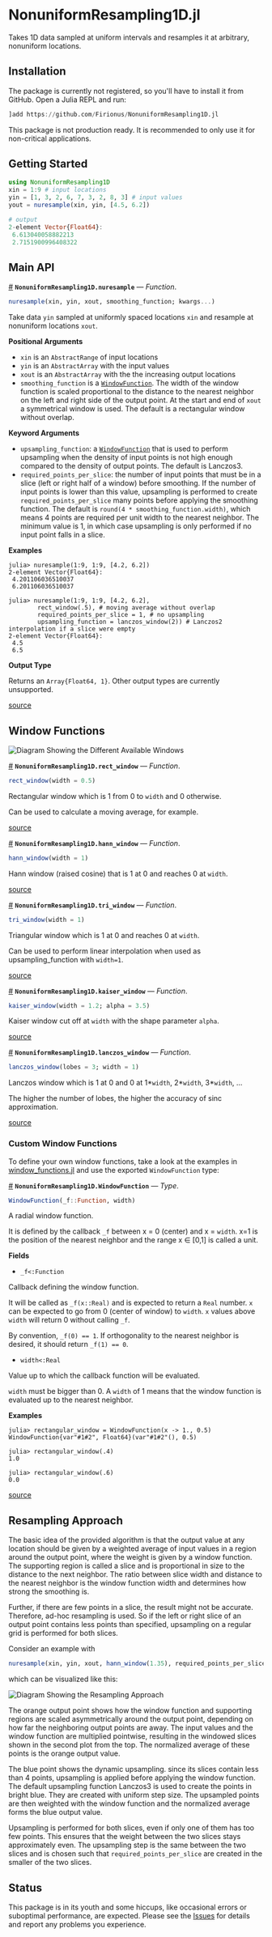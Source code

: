 
<a id='NonuniformResampling1D.jl'></a>

<a id='NonuniformResampling1D.jl-1'></a>

# NonuniformResampling1D.jl


Takes 1D data sampled at uniform intervals and resamples it at arbitrary, nonuniform locations. 


<a id='Installation'></a>

<a id='Installation-1'></a>

## Installation


The package is currently not registered, so you'll have to install it from GitHub. Open a Julia REPL and run:


```julia
]add https://github.com/Firionus/NonuniformResampling1D.jl
```


This package is not production ready. It is recommended to only use it for non-critical applications. 


<a id='Getting-Started'></a>

<a id='Getting-Started-1'></a>

## Getting Started


```julia
using NonuniformResampling1D
xin = 1:9 # input locations
yin = [1, 3, 2, 6, 7, 3, 2, 8, 3] # input values
yout = nuresample(xin, yin, [4.5, 6.2])

# output
2-element Vector{Float64}:
 6.613040058882213
 2.7151900996408322
```


<a id='Main-API'></a>

<a id='Main-API-1'></a>

## Main API

<a id='NonuniformResampling1D.nuresample' href='#NonuniformResampling1D.nuresample'>#</a>
**`NonuniformResampling1D.nuresample`** &mdash; *Function*.



```julia
nuresample(xin, yin, xout, smoothing_function; kwargs...)
```

Take data `yin` sampled at uniformly spaced locations `xin` and resample at nonuniform locations `xout`. 

**Positional Arguments**

  * `xin` is an `AbstractRange` of input locations
  * `yin` is an `AbstractArray` with the input values
  * `xout` is an `AbstractArray` with  the the increasing output locations
  * `smoothing_function` is a [`WindowFunction`](README.md#NonuniformResampling1D.WindowFunction). The width of the window function is scaled proportional to the distance to the nearest neighbor on the left and right side of the output point. At the start and end of `xout` a symmetrical window is used. The default is a rectangular window without overlap.

**Keyword Arguments**

  * `upsampling_function`: a [`WindowFunction`](README.md#NonuniformResampling1D.WindowFunction) that is used to perform upsampling when the density of input points is not high enough compared to the density of output points. The default is Lanczos3.
  * `required_points_per_slice`: the number of input points that must be in a slice (left or right half of a window) before smoothing. If the number of input points is lower than this value, upsampling is performed to create `required_points_per_slice` many points before applying the smoothing function.   The default is `round(4 * smoothing_function.width)`, which means 4 points are required per unit width to the nearest neighbor.   The minimum value is 1, in which case upsampling is only performed if no input point falls in a slice.

**Examples**

```julia-repl
julia> nuresample(1:9, 1:9, [4.2, 6.2])
2-element Vector{Float64}:
 4.201106036510037
 6.201106036510037
```

```julia-repl
julia> nuresample(1:9, 1:9, [4.2, 6.2], 
        rect_window(.5), # moving average without overlap
        required_points_per_slice = 1, # no upsampling
        upsampling_function = lanczos_window(2)) # Lanczos2 interpolation if a slice were empty
2-element Vector{Float64}:
 4.5
 6.5
```

**Output Type**

Returns an `Array{Float64, 1}`. Other output types are currently unsupported. 


<a target='_blank' href='https://github.com/Firionus/NonuniformResampling1D.jl/blob/adc671014d5b6980629496a7c82e4b42da31261f/src/NonuniformResampling1D.jl#L11-L65' class='documenter-source'>source</a><br>


<a id='Window-Functions'></a>

<a id='Window-Functions-1'></a>

## Window Functions


![Diagram Showing the Different Available Windows](examples/windows.svg)

<a id='NonuniformResampling1D.rect_window' href='#NonuniformResampling1D.rect_window'>#</a>
**`NonuniformResampling1D.rect_window`** &mdash; *Function*.



```julia
rect_window(width = 0.5)
```

Rectangular window which is 1 from 0 to `width` and 0 otherwise. 

Can be used to calculate a moving average, for example.


<a target='_blank' href='https://github.com/Firionus/NonuniformResampling1D.jl/blob/adc671014d5b6980629496a7c82e4b42da31261f/src/window_functions.jl#L5-L11' class='documenter-source'>source</a><br>

<a id='NonuniformResampling1D.hann_window' href='#NonuniformResampling1D.hann_window'>#</a>
**`NonuniformResampling1D.hann_window`** &mdash; *Function*.



```julia
hann_window(width = 1)
```

Hann window (raised cosine) that is 1 at 0 and reaches 0 at `width`.


<a target='_blank' href='https://github.com/Firionus/NonuniformResampling1D.jl/blob/adc671014d5b6980629496a7c82e4b42da31261f/src/window_functions.jl#L14-L18' class='documenter-source'>source</a><br>

<a id='NonuniformResampling1D.tri_window' href='#NonuniformResampling1D.tri_window'>#</a>
**`NonuniformResampling1D.tri_window`** &mdash; *Function*.



```julia
tri_window(width = 1)
```

Triangular window which is 1 at 0 and reaches 0 at `width`. 

Can be used to perform linear interpolation when used as upsampling_function with `width=1`. 


<a target='_blank' href='https://github.com/Firionus/NonuniformResampling1D.jl/blob/adc671014d5b6980629496a7c82e4b42da31261f/src/window_functions.jl#L34-L41' class='documenter-source'>source</a><br>

<a id='NonuniformResampling1D.kaiser_window' href='#NonuniformResampling1D.kaiser_window'>#</a>
**`NonuniformResampling1D.kaiser_window`** &mdash; *Function*.



```julia
kaiser_window(width = 1.2; alpha = 3.5)
```

Kaiser window cut off at `width` with the shape parameter `alpha`.


<a target='_blank' href='https://github.com/Firionus/NonuniformResampling1D.jl/blob/adc671014d5b6980629496a7c82e4b42da31261f/src/window_functions.jl#L24-L28' class='documenter-source'>source</a><br>

<a id='NonuniformResampling1D.lanczos_window' href='#NonuniformResampling1D.lanczos_window'>#</a>
**`NonuniformResampling1D.lanczos_window`** &mdash; *Function*.



```julia
lanczos_window(lobes = 3; width = 1)
```

Lanczos window which is 1 at 0 and 0 at 1*`width`, 2*`width`, 3*`width`, ...

The higher the number of lobes, the higher the accuracy of sinc approximation. 


<a target='_blank' href='https://github.com/Firionus/NonuniformResampling1D.jl/blob/adc671014d5b6980629496a7c82e4b42da31261f/src/window_functions.jl#L47-L53' class='documenter-source'>source</a><br>


<a id='Custom-Window-Functions'></a>

<a id='Custom-Window-Functions-1'></a>

### Custom Window Functions


To define your own window functions, take a look at the examples in [window_functions.jl](https://github.com/Firionus/NonuniformResampling1D.jl/blob/main/src/window_functions.jl) and use the exported `WindowFunction` type:

<a id='NonuniformResampling1D.WindowFunction' href='#NonuniformResampling1D.WindowFunction'>#</a>
**`NonuniformResampling1D.WindowFunction`** &mdash; *Type*.



```julia
WindowFunction(_f::Function, width)
```

A radial window function. 

It is defined by the callback `_f` between x = 0 (center) and x = `width`. x=1 is the position of the nearest neighbor and the range x ∈ [0,1] is called a unit.

**Fields**

  * `_f<:Function`

Callback defining the window function. 

It will be called as `_f(x::Real)` and is expected to return a `Real` number. `x` can be expected to go from 0 (center of window) to `width`. `x` values above `width` will return 0 without calling `_f`. 

By convention, `_f(0) == 1`. If orthogonality to the nearest neighbor is desired, it should return `_f(1) == 0`. 

  * `width<:Real`

Value up to which the callback function will be evaluated. 

`width` must be bigger than 0. A `width` of 1 means that the window function is evaluated up to the nearest neighbor. 

**Examples**

```julia-repl
julia> rectangular_window = WindowFunction(x -> 1., 0.5)
WindowFunction{var"#1#2", Float64}(var"#1#2"(), 0.5)

julia> rectangular_window(.4)
1.0

julia> rectangular_window(.6)
0.0
```


<a target='_blank' href='https://github.com/Firionus/NonuniformResampling1D.jl/blob/adc671014d5b6980629496a7c82e4b42da31261f/src/WindowFunction.jl#L3-L44' class='documenter-source'>source</a><br>


<a id='Resampling-Approach'></a>

<a id='Resampling-Approach-1'></a>

## Resampling Approach


The basic idea of the provided algorithm is that the output value at any location should be given by a weighted average of input values in a region around the output point, where the weight is given by a window function. The supporting region is called a slice and is proportional in size to the distance to the next neighbor. The ratio between slice width and distance to the nearest neighbor is the window function width and determines how strong the smoothing is. 


Further, if there are few points in a slice, the result might not be accurate. Therefore, ad-hoc resampling is used. So if the left or right slice of an output point contains less points than specified, upsampling on a regular grid is performed for both slices. 


Consider an example with 


```julia
nuresample(xin, yin, xout, hann_window(1.35), required_points_per_slice = 4)
```


which can be visualized like this:


![Diagram Showing the Resampling Approach](examples/explanation_diagram.svg)


The orange output point shows how the window function and supporting regions are scaled asymmetrically around the output point, depending on how far the neighboring output points are away. The input values and the window function are multiplied pointwise, resulting in the windowed slices shown in the second plot from the top. The normalized average of these points is the orange output value. 


The blue point shows the dynamic upsampling. since its slices contain less than 4 points, upsampling is applied before applying the window function. The default upsampling function Lanczos3 is used to create the points in bright blue. They are created with uniform step size. The upsampled points are then weighted with the window function and the normalized average forms the blue output value. 


Upsampling is performed for both slices, even if only one of them has too few points. This ensures that the weight between the two slices stays approximately even. The upsampling step is the same between the two slices and is chosen such that `required_points_per_slice` are created in the smaller of the two slices.


<a id='Status'></a>

<a id='Status-1'></a>

## Status


This package is in its youth and some hiccups, like occasional errors or suboptimal performance, are expected. Please see the [Issues](https://github.com/Firionus/NonuniformResampling1D.jl/issues) for details and report any problems you experience. 

